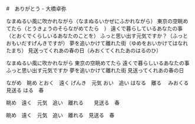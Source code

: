 #　ありがとう - 大橋卓弥

なまぬるい風に吹かれながら（なまぬるいかぜにふかれながら）
東京の空眺めてたら（とうきょうのそらながめてたら　）
遠くで暮らしているあなたの事（とおくでくらしいるあなたのことを）
ふっと思い出す元気ですか？（ふっとおもいだすげんきですが）
夢を追いかけて離れた街（ゆめをおいかけてはなれたまち）
見送ってくれあの春の日（みおくてくれたあのはるのひ）

なまぬるい風に吹かれながら
東京の空眺めてたら
遠くで暮らしいるあなたの事
ふっと思い出す元気ですか
夢を追いかけて離れた街
見送ってくれあの春の日

ながめ　眺め
とおく　遠く
げんき　元気
おい　追い
はなる　離る　
みおくる　見送る
はる　春

眺め　遠く　元気　追い　離れる　　見送る　春

眺め　遠く　元気　追い　離れる　見送る　春
